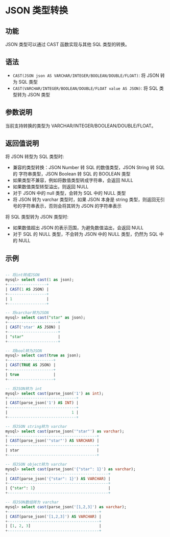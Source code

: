 # JSON 类型转换

## 功能

JSON 类型可以通过 CAST 函数实现与其他 SQL 类型的转换。

## 语法

- `CAST(JSON json AS VARCHAR/INTEGER/BOOLEAN/DOUBLE/FLOAT)`: 将 JSON 转为 SQL 类型
- `CAST(VARCHAR/INTEGER/BOOLEAN/DOUBLE/FLOAT value AS JSON)`: 将 SQL 类型转为 JSON 类型

## 参数说明

当前支持转换的类型为 VARCHAR/INTEGER/BOOLEAN/DOUBLE/FLOAT。

## 返回值说明

将 JSON 转型为 SQL 类型时:

- 兼容的类型转换：JSON Number 转 SQL 的数值类型，JSON String 转 SQL 的 字符串类型，JSON Boolean 转 SQL 的 BOOLEAN 类型
- 如果类型不兼容，例如将数值类型转成字符串，会返回 NULL
- 如果数值类型转型溢出，则返回 NULL
- 对于 JSON 中的 null 类型，会转为 SQL 中的 NULL 类型
- 将 JSON 转为 varchar 类型时，如果 JSON 本身是 string 类型，则返回无引号的字符串表示，否则会将其转为 JSON 的字符串表示

将 SQL 类型转为 JSON 类型时:

- 如果数值超出 JSON 的表示范围，为避免数值溢出，会返回 NULL
- 对于 SQL 的 NULL 类型，不会转为 JSON 中的 NULL 类型，仍然为 SQL 中的 NULL

## 示例

```sql

-- 将int转成JSON
mysql> select cast(1 as json);
+-----------------+
| CAST(1 AS JSON) |
+-----------------+
| 1               |
+-----------------+

-- 将varchar转为JSON
mysql> select cast("star" as json);
+----------------------+
| CAST('star' AS JSON) |
+----------------------+
| "star"               |
+----------------------+

-- 将bool转为JSON
mysql> select cast(true as json);
+--------------------+
| CAST(TRUE AS JSON) |
+--------------------+
| true               |
+--------------------+

-- 将JSON转为 int
mysql> select cast(parse_json('1') as int);
+------------------------------+
| CAST(parse_json('1') AS INT) |
+------------------------------+
|                            1 |
+------------------------------+

-- 将JSON string转为 varchar
mysql> select cast(parse_json('"star"') as varchar);
+---------------------------------------+
| CAST(parse_json('"star"') AS VARCHAR) |
+---------------------------------------+
| star                                  |
+---------------------------------------+

-- 将JSON object转为 varchar
mysql> select cast(parse_json('{"star": 1}') as varchar);
+--------------------------------------------+
| CAST(parse_json('{"star": 1}') AS VARCHAR) |
+--------------------------------------------+
| {"star": 1}                                |
+--------------------------------------------+

-- 将JSON数组转为 varchar
mysql> select cast(parse_json('[1,2,3]') as varchar);
+----------------------------------------+
| CAST(parse_json('[1,2,3]') AS VARCHAR) |
+----------------------------------------+
| [1, 2, 3]                              |
+----------------------------------------+


```
